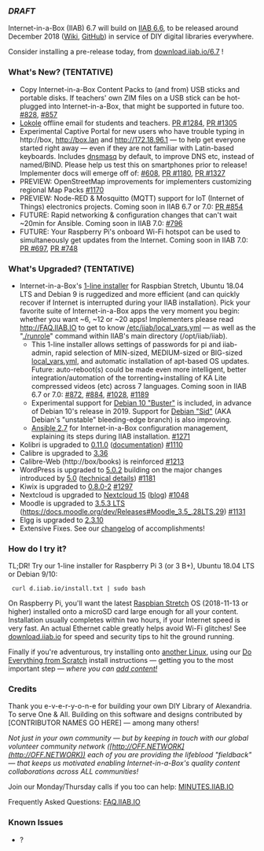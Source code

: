 ### _**DRAFT**_

Internet-in-a-Box (IIAB) 6.7 will build on [IIAB 6.6](https://github.com/iiab/iiab/wiki/IIAB-6.6-Release-Notes), to be released around December 2018 ([Wiki](http://wiki.laptop.org/go/IIAB/6.7), [GitHub](https://github.com/iiab/iiab/milestone/4)) in service of DIY digital libraries everywhere.

Consider installing a pre-release today, from <a href=http://download.iiab.io/6.7/>download.iiab.io/6.7</a> !

### What's New? (TENTATIVE)

* Copy Internet-in-a-Box Content Packs to (and from) USB sticks and portable disks.  If teachers' own ZIM files on a USB stick can be hot-plugged into Internet-in-a-Box, that might be supported in future too.  [#828](https://github.com/iiab/iiab/issues/828), [#857](https://github.com/iiab/iiab/issues/857)
* [Lokole](https://ascoderu.ca/) offline email for students and teachers.  [PR #1284](https://github.com/iiab/iiab/pull/1284), [PR #1305](https://github.com/iiab/iiab/pull/1305)
* Experimental Captive Portal for new users who have trouble typing in http://box, http://box.lan and http://172.18.96.1 &mdash; to help get everyone started right away &mdash; even if they are not familiar with Latin-based keyboards.  Includes [dnsmasq](https://github.com/iiab/iiab/blob/master/vars/local_vars_medium.yml#L50-L58) by default, to improve DNS etc, instead of named/BIND.  Please help us test this on smartphones prior to release!  Implementer docs will emerge off of:  [#608](https://github.com/iiab/iiab/issues/608), [PR #1180](https://github.com/iiab/iiab/pull/1180), [PR #1327](https://github.com/iiab/iiab/pull/1327)
* PREVIEW: OpenStreetMap improvements for implementers customizing regional Map Packs  [#1170](https://github.com/iiab/iiab/issues/1170)
* PREVIEW: Node-RED & Mosquitto (MQTT) support for IoT (Internet of Things) electronics projects.  Coming soon in IIAB 6.7 or 7.0:  [PR #854](https://github.com/iiab/iiab/pull/854)
* FUTURE: Rapid networking & configuration changes that can't wait ~20min for Ansible.  Coming soon in IIAB 7.0:  [#796](https://github.com/iiab/iiab/issues/796)
* FUTURE: Your Raspberry Pi's onboard Wi-Fi hotspot can be used to simultaneously get updates from the Internet.  Coming soon in IIAB 7.0:  [PR #697](https://github.com/iiab/iiab/pull/697), [PR #748](https://github.com/iiab/iiab/pull/748)

### What's Upgraded? (TENTATIVE)

* Internet-in-a-Box's [1-line installer](http://download.iiab.io/6.7/) for Raspbian Stretch, Ubuntu 18.04 LTS and Debian 9 is ruggedized and more efficient (and can quickly recover if Internet is interrupted during your IIAB installation).  Pick your favorite suite of Internet-in-a-Box apps the very moment you begin: whether you want ~6, ~12 or ~20 apps!  Implementers please read http://FAQ.IIAB.IO to get to know [/etc/iiab/local_vars.yml](http://wiki.laptop.org/go/IIAB/local_vars.yml) — as well as the "[./runrole](https://github.com/iiab/iiab/blob/master/runrole)" command within IIAB's main directory (/opt/iiab/iiab).
  * This 1-line installer allows settings of passwords for pi and iiab-admin, rapid selection of MIN-sized, MEDIUM-sized or BIG-sized [local_vars.yml](http://wiki.laptop.org/go/IIAB/local_vars.yml), and automatic installation of apt-based OS updates.  Future: auto-reboot(s) could be made even more intelligent, better integration/automation of the torrenting+installing of KA Lite compressed videos (etc) across 7 languages.  Coming soon in IIAB 6.7 or 7.0:  [#872](https://github.com/iiab/iiab/issues/872), [#884](https://github.com/iiab/iiab/issues/884), [#1028](https://github.com/iiab/iiab/issues/1028), [#1189](https://github.com/iiab/iiab/issues/1189)
  * Experimental support for [Debian 10 "Buster"](https://www.debian.org/devel/debian-installer/) is included, in advance of Debian 10's release in 2019.  Support for [Debian "Sid"](http://cdimage.debian.org/cdimage/daily-builds/sid_d-i/current/amd64/iso-cd/) (AKA Debian's "unstable" bleeding-edge branch) is also improving.
  * [Ansible 2.7](https://docs.ansible.com/ansible/devel/porting_guides/porting_guide_2.7.html) for Internet-in-a-Box configuration management, explaining its steps during IIAB installation.  [#1271](https://github.com/iiab/iiab/pull/1271)
* Kolibri is upgraded to [0.11.0](https://medium.com/kolibri-releases/kolibri-v0-11-is-here-1ba5c878c6ba) ([documentation](https://kolibri.readthedocs.io/en/latest/manage.html)) [#1110](https://github.com/iiab/iiab/issues/1110)
* Calibre is upgraded to [3.36](https://calibre-ebook.com/whats-new)
* Calibre-Web (http://box/books) is reinforced  [#1213](https://github.com/iiab/iiab/pull/1213)
* WordPress is upgraded to [5.0.2](https://wordpress.org/news/2018/12/wordpress-5-0-2-maintenance-release/) building on the major changes introduced by [5.0](https://wordpress.org/news/2018/12/bebo/) ([technical details](https://make.wordpress.org/core/tag/5-0/))  [#1181](https://github.com/iiab/iiab/issues/1181)
* Kiwix is upgraded to [0.8.0-2](https://github.com/kiwix/kiwix-tools/blob/master/Changelog)  [#1297](https://github.com/iiab/iiab/pull/1297)
* Nextcloud is upgraded to [Nextcloud 15](https://nextcloud.com/changelog/#latest15) ([blog](https://nextcloud.com/blog/))  [#1048](https://github.com/iiab/iiab/issues/1048)
* Moodle is upgraded to [3.5.3 LTS](https://docs.moodle.org/dev/Moodle_3.5.3_release_notes) (https://docs.moodle.org/dev/Releases#Moodle_3.5_.28LTS.29)  [#1131](https://github.com/iiab/iiab/issues/1131)
* Elgg is upgraded to [2.3.10](https://github.com/Elgg/Elgg/blob/2.3.10/CHANGELOG.md)
* Extensive Fixes.  See our [changelog](https://github.com/iiab/iiab/milestone/4?closed=1) of accomplishments!

### How do I try it?

TL;DR!  Try our 1-line installer for Raspberry Pi 3 (or 3 B+), Ubuntu 18.04 LTS or Debian 9/10:

     curl d.iiab.io/install.txt | sudo bash

On Raspberry Pi, you'll want the latest [Raspbian Stretch](https://www.raspberrypi.org/downloads/raspbian/) OS (2018-11-13 or higher) installed onto a microSD card large enough for all your content.  Installation usually completes within two hours, if your Internet speed is very fast.  An actual Ethernet cable greatly helps avoid Wi-Fi glitches!  See [download.iiab.io](http://download.iiab.io/) for speed and security tips to hit the ground running.

Finally if you're adventurous, try installing onto [another Linux](https://github.com/iiab/iiab/wiki/IIAB-Platforms), using our [Do Everything from Scratch](https://github.com/iiab/iiab/wiki/IIAB-Installation#do-everything-from-scratch) install instructions &mdash; getting you to the most important step &mdash; _where you can [add content!](https://github.com/iiab/iiab/wiki/IIAB-Installation#add-content)_

### Credits

Thank you e-v-e-r-y-o-n-e for building your own DIY Library of Alexandria.  To serve One & All.  Building on this software and designs contributed by [CONTRIBUTOR NAMES GO HERE] &mdash; among many others!

_Not just in your own community &mdash; but by keeping in touch with our global volunteer community network ([http://OFF.NETWORK](http://OFF.NETWORK)) each of you are providing the lifeblood "fieldback" &mdash; that keeps us motivated enabling Internet-in-a-Box's quality content collaborations across ALL communities!_

Join our Monday/Thursday calls if you too can help: [MINUTES.IIAB.IO](http://MINUTES.IIAB.IO)

Frequently Asked Questions: [FAQ.IIAB.IO](http://FAQ.IIAB.IO)

### Known Issues

* ?